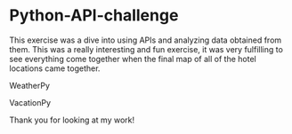# Python-API-challenge

This exercise was a dive into using APIs and analyzing data obtained from them.  This was a really interesting and fun exercise, it was very fulfilling to see everything come together when the final map of all of the hotel locations came together.

WeatherPy



VacationPy


Thank you for looking at my work!
